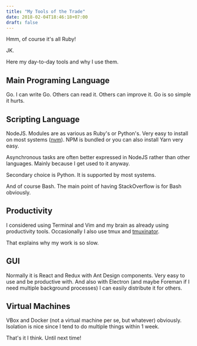 ```yaml
---
title: "My Tools of the Trade"
date: 2018-02-04T18:46:18+07:00
draft: false
---
```


Hmm, of course it's all Ruby!

JK.

Here my day-to-day tools and why I use them.

## Main Programing Language

Go. I can write Go. Others can read it. Others can improve it. Go is so simple it hurts.

## Scripting Language

NodeJS. Modules are as various as Ruby's or Python's. Very easy to install on most systems ([nvm](https://github.com/creationix/nvm)). NPM is bundled or you can also install Yarn very easy.

Asynchronous tasks are often better expressed in NodeJS rather than other languages. Mainly because I get used to it anyway.

Secondary choice is Python. It is supported by most systems.

And of course Bash. The main point of having StackOverflow is for Bash obviously.

## Productivity

I considered using Terminal and Vim and my brain as already using productivity tools. Occasionally I also use tmux and [tmuxinator](https://github.com/tmuxinator/tmuxinator).

That explains why my work is so slow.

## GUI

Normally it is React and Redux with Ant Design components. Very easy to use and be productive with. And also with Electron (and maybe Foreman if I need multiple background processes) I can easily distribute it for others.

## Virtual Machines

VBox and Docker (not a virtual machine per se, but whatever) obviously. Isolation is nice since I tend to do multiple things within 1 week.

That's it I think. Until next time!
